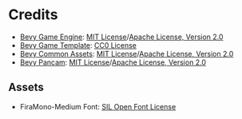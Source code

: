 # Credits

* [Bevy Game Engine](https://github.com/bevyengine/bevy): [MIT License](licenses/LICENSE-MIT.md)/[Apache License, Version 2.0](licenses/LICENSE-APACHE.md)
* [Bevy Game Template](https://github.com/NiklasEi/bevy_game_template): [CC0 License](licenses/LICENSE-CC0.md)
* [Bevy Common Assets](https://github.com/NiklasEi/bevy_common_assets): [MIT License](licenses/LICENSE-MIT.md)/[Apache License, Version 2.0](licenses/LICENSE-APACHE.md)
* [Bevy Pancam](https://github.com/johanhelsing/bevy_pancam): [MIT License](licenses/LICENSE-MIT.md)/[Apache License, Version 2.0](licenses/LICENSE-APACHE.md)

## Assets
* FiraMono-Medium Font: [SIL Open Font License](licenses/LICENSE-SIL_OPEN_FONT_LICENSE.md)
